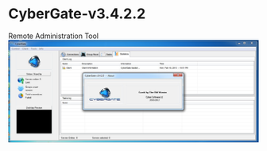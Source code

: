 # CyberGate-v3.4.2.2
Remote Administration Tool
![scr](https://github.com/Indestructible7/CyberGate-v3.4.2.2/raw/main/cybergate.jpg)
